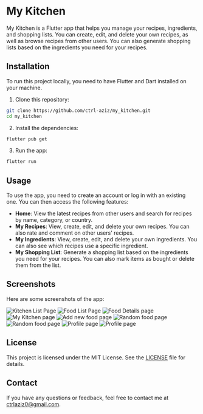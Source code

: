 # My Kitchen

My Kitchen is a Flutter app that helps you manage your recipes, ingredients, and shopping lists. You can create, edit, and delete your own recipes, as well as browse recipes from other users. You can also generate shopping lists based on the ingredients you need for your recipes.

## Installation

To run this project locally, you need to have Flutter and Dart installed on your machine.

1. Clone this repository:

```bash
git clone https://github.com/ctrl-aziz/my_kitchen.git
cd my_kitchen
```

2. Install the dependencies:

```bash
flutter pub get
```

3. Run the app:

```bash
flutter run
```

## Usage

To use the app, you need to create an account or log in with an existing one. You can then access the following features:

- **Home**: View the latest recipes from other users and search for recipes by name, category, or country.
- **My Recipes**: View, create, edit, and delete your own recipes. You can also rate and comment on other users' recipes.
- **My Ingredients**: View, create, edit, and delete your own ingredients. You can also see which recipes use a specific ingredient.
- **My Shopping List**: Generate a shopping list based on the ingredients you need for your recipes. You can also mark items as bought or delete them from the list.

## Screenshots

Here are some screenshots of the app:

![Kitchen List Page](/screenshots/01.jpg)
![Food List Page](/screenshots/02.jpg)
![Food Details page](/screenshots/04.jpg)
![My Kitchen page](/screenshots/05.jpg)
![Add new food page](/screenshots/07.jpg)
![Random food page](/screenshots/08.jpg)
![Random food page](/screenshots/09.jpg)
![Profile page](/screenshots/10-01.jpg)
![Profile page](/screenshots/10.jpg)

## License

This project is licensed under the MIT License. See the [LICENSE](LICENSE) file for details.

## Contact

If you have any questions or feedback, feel free to contact me at ctrlaziz0@gmail.com.